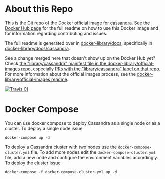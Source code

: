 # About this Repo

This is the Git repo of the Docker [official image](https://docs.docker.com/docker-hub/official_repos/) for [cassandra](https://registry.hub.docker.com/_/cassandra/). See [the Docker Hub page](https://registry.hub.docker.com/_/cassandra/) for the full readme on how to use this Docker image and for information regarding contributing and issues.

The full readme is generated over in [docker-library/docs](https://github.com/docker-library/docs), specifically in [docker-library/docs/cassandra](https://github.com/docker-library/docs/tree/master/cassandra).

See a change merged here that doesn't show up on the Docker Hub yet? Check [the "library/cassandra" manifest file in the docker-library/official-images repo](https://github.com/docker-library/official-images/blob/master/library/cassandra), especially [PRs with the "library/cassandra" label on that repo](https://github.com/docker-library/official-images/labels/library%2Fcassandra). For more information about the official images process, see the [docker-library/official-images readme](https://github.com/docker-library/official-images/blob/master/README.md).

[![Travis CI](https://img.shields.io/travis/docker-library/cassandra/master.svg)](https://travis-ci.org/docker-library/cassandra/branches)

<!-- THIS FILE IS GENERATED BY https://github.com/docker-library/docs/blob/master/generate-repo-stub-readme.sh -->

# Docker Compose 
You can use docker compose to deploy Cassandra as a single node or as a cluster.
To deploy a single node issue

    docker-compose up -d

To deploy a Cassandra cluster with two nodes use the `docker-compose-cluster.yml` file. To add more nodes edit the `docker-compose-cluster.yml` file, add a new node and configure the environment variables accordingly. 
To deploy the cluster issue

    docker-compose -f docker-compose-cluster.yml up -d
